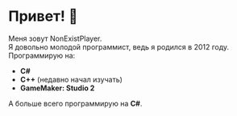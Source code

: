 # Привет! 👋
Меня зовут NonExistPlayer.<br>
Я довольно молодой программист, ведь я родился в 2012 году.<br>
Программирую на:
- **C#**
- **C++** (недавно начал изучать)
- **GameMaker: Studio 2**

А больше всего программирую на **C#**.
<!---
NonExistPlayer/NonExistPlayer is a ✨ special ✨ repository because its `README.md` (this file) appears on your GitHub profile.
You can click the Preview link to take a look at your changes.
--->
